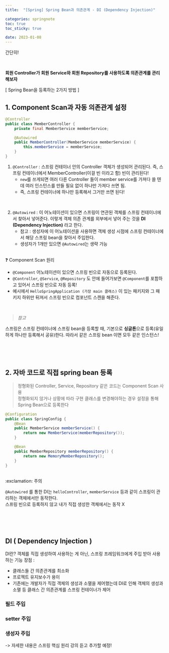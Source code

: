 ```yaml
---
title:  "[Spring] Spring Bean과 의존관계 - DI (Dependency Injection)" 

categories: springnote
toc: true
toc_sticky: true

date: 2023-01-08
---
```


간단히!

<br>


**회원 Controller가 회원 Service와 회원 Repository를 사용하도록 의존관계를 관리해보자**

[ Spring Bean을 등록하는 2가지 방법 ]
## 1. Component Scan과 자동 의존관계 설정

```java
@Controller
public class MemberController {
    private final MemberService memberService;

    @Autowired
    public MemberController(MemberService memberService) {
        this.memberService = memberService;
    }
}
```
1. ```@Controller``` : 스프링 컨테이너 안의 Controller 객체가 생성되어 관리된다. 즉, 스프링 컨테이너에서 MemberController(이걸 빈 이라고 함) 빈이 관리된다!
    - ```new```를 쓰게되면 여러 다른 Controller 들이 member service를 가져다 쓸 텐데 여러 인스턴스를 만들 필요 없이 하나만 가져다 쓰면 됨.
    - 즉, 스프링 컨테이너에 하나만 등록해서 그거만 쓰면 된다!

<br>

2. ```@Autowired``` : 이 어노테이션이 있으면 스프링이 연관된 객체를 스프링 컨테이너에서 찾아서 넣어준다. 이렇게 객체 의존 관계를 외부에서 넣어 주는 것을 **DI (Dependency Injection)** 라고 한다.
    - 참고 : 생성자에 이 어노테이션을 사용하면 객체 생성 시점에 스프링 컨테이너에서 해당 스프링 bean을 찾아서 주입한다.
    - 생성자가 1개만 있으면 ```@Autowired```는 생략 가능
<br><br>

:question: Component Scan 원리
- ```@Component``` 어노테이션이 있으면 스프링 빈으로 자동으로 등록된다.
- ```@Controller```, ```@Service```, ```@Repository``` 도 안에 들어가보면 ```@Component```를 포함하고 있어서 스프링 빈으로 자동 등록!
- 예시에서 ```HelloSpringApplication (가장 main 클래스)``` 이 있는 패키지와 그 패키지 하위만 뒤져서 스프링 빈으로 컴포넌트 스캔을 해준다.


<br>

> *참고*

스프링은 스프링 컨테이너에 스프링 bean을 등록할 때, 기본으로 **싱글톤**으로 등록(유일하게 하나만 등록해서 공유)한다. 따라서 같은 스프링 bean 이면 모두 같은 인스턴스!  

<br><br><br>

## 2. 자바 코드로 직접 spring bean 등록

> 정형화된 Controller, Service, Repository 같은 코드는 Component Scan 사용  
정형화되지 않거나 상황에 따라 구현 클래스를 변경해야하는 경우 설정을 통해 Spring Bean으로 등록한다

```java
@Configuration
public class SpringConfig {
    @Bean
    public MemberService memberService() {
        return new MemberService(memberRepository());
    }

    @Bean
    public MemberRepository memberRepository() {
        return new MemoryMemberRepository();
    }
}
```
<br>
:exclamation: 주의  

```@Autowired``` 를 통한 DI는 ```helloController```,  ```memberService``` 등과 같이 스프링이 관리하는 객체에서만 동작한다.  
스프링 빈으로 등록하지 않고 내가 직접 생성한 객체에서는 동작 X

<br><br><br>

## DI ( Dependency Injection )
DI란? 객체를 직접 생성하여 사용하는 게 아닌, 스프링 프레임워크에게 주입 받아 사용하는 기능
장점 : 
- 클래스들 간 의존관계를 최소화
- 프로젝트 유지보수가 용이
- 기존에는 개발자가 직접 객체의 생성과 소멸을 제어했는데 DI로 인해 객체의 생성과 소멸 등 클래스 간 의존관계를 스프링 컨테이너가 제어


### 필드 주입

### setter 주입

### 생성자 주입

-> 자세한 내용은 스프링 핵심 원리 강의 듣고 추가할 예정!